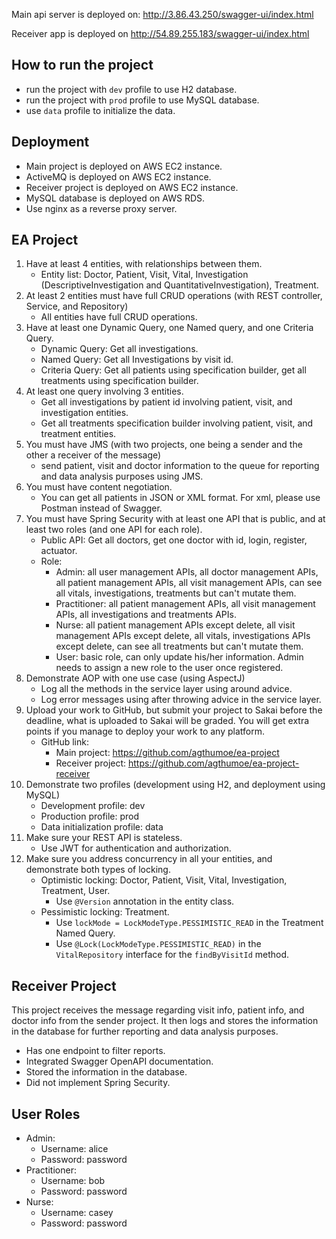 Main api server is deployed on: http://3.86.43.250/swagger-ui/index.html

Receiver app is deployed on http://54.89.255.183/swagger-ui/index.html

## How to run the project
- run the project with `dev` profile to use H2 database.
- run the project with `prod` profile to use MySQL database.
- use `data` profile to initialize the data.

## Deployment
- Main project is deployed on AWS EC2 instance.
- ActiveMQ is deployed on AWS EC2 instance.
- Receiver project is deployed on AWS EC2 instance.
- MySQL database is deployed on AWS RDS.
- Use nginx as a reverse proxy server.

## EA Project
1. Have at least 4 entities, with relationships between them.
    - Entity list: Doctor, Patient, Visit, Vital, Investigation (DescriptiveInvestigation and QuantitativeInvestigation), Treatment.
2. At least 2 entities must have full CRUD operations (with REST controller, Service, and Repository)
   - All entities have full CRUD operations.
3. Have at least one Dynamic Query, one Named query, and one Criteria Query.
   - Dynamic Query: Get all investigations.
   - Named Query: Get all Investigations by visit id.
   - Criteria Query: Get all patients using specification builder, get all treatments using specification builder.
4. At least one query involving 3 entities.
   - Get all investigations by patient id involving patient, visit, and investigation entities.
   - Get all treatments specification builder involving patient, visit, and treatment entities.
5. You must have JMS (with two projects, one being a sender and the other a receiver of the message)
   - send patient, visit and doctor information to the queue for reporting and data analysis purposes using JMS.
6. You must have content negotiation.
   - You can get all patients in JSON or XML format. For xml, please use Postman instead of Swagger.
7. You must have Spring Security with at least one API that is public, and at least two roles (and one API for each role).
   - Public API: Get all doctors, get one doctor with id, login, register, actuator.
   - Role:
       - Admin: all user management APIs, all doctor management APIs, all patient management APIs, all visit management APIs, can see all vitals, investigations, treatments but can't mutate them.
       - Practitioner: all patient management APIs, all visit management APIs, all investigations and treatments APIs.
       - Nurse: all patient management APIs except delete, all visit management APIs except delete, all vitals, investigations APIs except delete, can see all treatments but can't mutate them.
       - User: basic role, can only update his/her information. Admin needs to assign a new role to the user once registered.
8. Demonstrate AOP with one use case (using AspectJ)
   - Log all the methods in the service layer using around advice.
   - Log error messages using after throwing advice in the service layer.
9. Upload your work to GitHub, but submit your project to Sakai before the deadline, what is uploaded to Sakai will be graded. You will get extra points if you manage to deploy your work to any platform.
   - GitHub link:
       - Main project: https://github.com/agthumoe/ea-project
       - Receiver project: https://github.com/agthumoe/ea-project-receiver
10. Demonstrate two profiles (development using H2, and deployment using MySQL)
    - Development profile: dev
    - Production profile: prod
    - Data initialization profile: data
11. Make sure your REST API is stateless.
    - Use JWT for authentication and authorization.
12. Make sure you address concurrency in all your entities, and demonstrate both types of locking.
    - Optimistic locking: Doctor, Patient, Visit, Vital, Investigation, Treatment, User.
        - Use `@Version` annotation in the entity class.
    - Pessimistic locking: Treatment.
        - Use `lockMode = LockModeType.PESSIMISTIC_READ` in the Treatment Named Query.
        - Use `@Lock(LockModeType.PESSIMISTIC_READ)` in the `VitalRepository` interface for the `findByVisitId` method.

## Receiver Project
This project receives the message regarding visit info, patient info, and doctor info from the sender project. It then logs and stores the information in the database for further reporting and data analysis purposes.
- Has one endpoint to filter reports.
- Integrated Swagger OpenAPI documentation.
- Stored the information in the database.
- Did not implement Spring Security.

## User Roles
- Admin: 
    - Username: alice
    - Password: password
- Practitioner:
    - Username: bob
    - Password: password
- Nurse:
    - Username: casey
    - Password: password